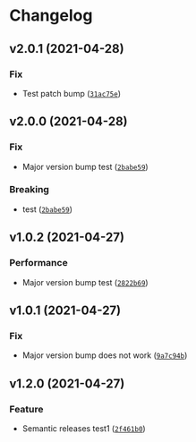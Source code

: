 # Changelog

<!--next-version-placeholder-->

## v2.0.1 (2021-04-28)
### Fix
* Test patch bump ([`31ac75e`](https://github.com/CrinitusFeles/OAI_Modbus/commit/31ac75e50d72c864a6d004c125d97727576c5915))

## v2.0.0 (2021-04-28)
### Fix
* Major version bump test ([`2babe59`](https://github.com/CrinitusFeles/OAI_Modbus/commit/2babe59f2efeb8ad74630fd3224b951bacc26a43))

### Breaking
* test ([`2babe59`](https://github.com/CrinitusFeles/OAI_Modbus/commit/2babe59f2efeb8ad74630fd3224b951bacc26a43))

## v1.0.2 (2021-04-27)
### Performance
* Major version bump test ([`2822b69`](https://github.com/CrinitusFeles/OAI_Modbus/commit/2822b69263bb248dd589ddef631e5b0afefd440a))

## v1.0.1 (2021-04-27)
### Fix
* Major version bump does not work ([`9a7c94b`](https://github.com/CrinitusFeles/OAI_Modbus/commit/9a7c94b567ee9c7813c89a34a2a6cb5a40b4d1c1))

## v1.2.0 (2021-04-27)
### Feature
* Semantic releases test1 ([`2f461b0`](https://github.com/CrinitusFeles/OAI_Modbus/commit/2f461b0c4990384c29073f649dd6e30e1b62b190))

